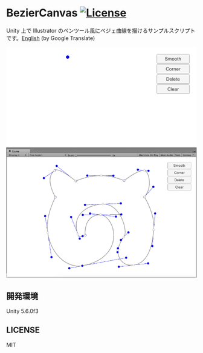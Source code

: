 # BezierCanvas [![License](https://img.shields.io/github/license/setchi/BezierCanvas.svg?style=flat-square)](LICENSE)

Unity 上で Illustrator のペンツール風にベジェ曲線を描けるサンプルスクリプトです。[English](https://translate.google.com/translate?sl=ja&tl=en&u=https://github.com/setchi/BezierCanvas) (by Google Translate)

![screenshot](Documents/screencast.gif)
![screenshot](Documents/screenshot.png)

## 開発環境
Unity 5.6.0f3

## LICENSE
MIT
